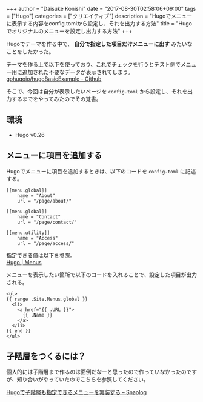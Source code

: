 +++
author = "Daisuke Konishi"
date = "2017-08-30T02:58:06+09:00"
tags = ["Hugo"]
categories = ["クリエイティブ"]
description = "Hugoでメニューに表示する内容をconfig.tomlから設定し、それを出力する方法"
title = "Hugoでオリジナルのメニューを設定し出力する方法"
+++

Hugoでテーマを作る中で、 **自分で指定した項目だけメニューに出す** みたいなことをしたかった。

テーマを作る上で以下を使っており、これでチェックを行うとテスト側でメニュー用に追加された不要なデータが表示されてしまう。  
[gohugoio/hugoBasicExample - Github](https://github.com/gohugoio/hugoBasicExample)

そこで、今回は自分が表示したいページを ``config.toml`` から設定し、それを出力するまでをやってみたのでその覚書。

## 環境

- Hugo v0.26

## メニューに項目を追加する
Hugoでメニューに項目を追加するときは、以下のコードを ``config.toml`` に記述する。

```
[[menu.global]]
    name = "About"
    url = "/page/about/"

[[menu.global]]
    name = "Contact"
    url = "/page/contact/"

[[menu.utility]]
    name = "Access"
    url = "/page/access/"
```

指定できる値は以下を参照。  
[Hugo | Menus](https://gohugo.io/content-management/menus/)

メニューを表示したい箇所で以下のコードを入れることで、設定した項目が出力される。

```
<ul>
{{ range .Site.Menus.global }}
  <li>
    <a href="{{ .URL }}">
      {{ .Name }}
    </a>
  </li>
{{ end }}
</ul>
```

## 子階層をつくるには？
個人的には子階層まで作るのは面倒だなーと思ったので作っていなかったのですが、知り合いがやっていたのでこちらを参照してください。

[Hugoで子階層も指定できるメニューを実装する – Snaplog](https://blog.mismithportfolio.com/web/hugo-menu)